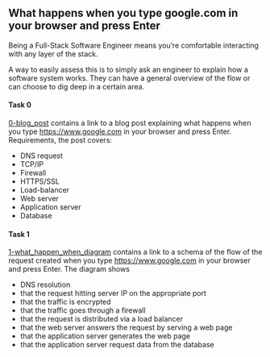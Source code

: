 ## What happens when you type google.com in your browser and press Enter

Being a Full-Stack Software Engineer means you’re comfortable interacting with any layer of the stack.

A way to easily assess this is to simply ask an engineer to explain how a software system works. They can have a general overview of the flow or can choose to dig deep in a certain area.

#### Task 0
[0-blog_post](0-blog_post) contains a link to a blog post explaining what happens when you type https://www.google.com in your browser and press Enter.
Requirements, the post covers:
- DNS request
- TCP/IP
- Firewall
- HTTPS/SSL
- Load-balancer
- Web server
- Application server
- Database

#### Task 1
[1-what_happen_when_diagram](1-what_happen_when_diagram) contains a link to a schema of the flow of the request created when you type https://www.google.com in your browser and press Enter.
The diagram shows
- DNS resolution
- that the request hitting server IP on the appropriate port
- that the traffic is encrypted
- that the traffic goes through a firewall
- that the request is distributed via a load balancer
- that the web server answers the request by serving a web page
- that the application server generates the web page
- that the application server request data from the database
